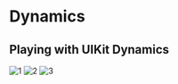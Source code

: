 Dynamics
========

Playing with UIKit Dynamics
-------------
![1](https://dl.dropboxusercontent.com/u/25925697/Screenshots/1.jpg)
![2](https://dl.dropboxusercontent.com/u/25925697/Screenshots/2.jpg)
![3](https://dl.dropboxusercontent.com/u/25925697/Screenshots/3.jpg)
